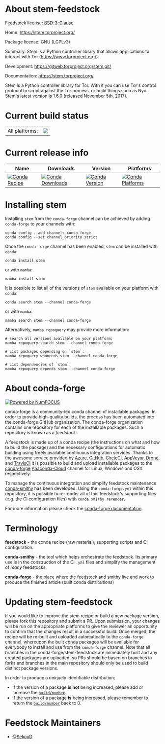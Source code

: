 About stem-feedstock
====================

Feedstock license: [BSD-3-Clause](https://github.com/conda-forge/stem-feedstock/blob/main/LICENSE.txt)

Home: https://stem.torproject.org/

Package license: GNU (LGPLv3)

Summary: Stem is a Python controller library that allows applications to interact with Tor (https://www.torproject.org/).

Development: https://gitweb.torproject.org/stem.git/

Documentation: https://stem.torproject.org/

Stem is a Python controller library for Tor. With it you can use Tor's control protocol to script against the Tor process, or build things such as Nyx. Stem's latest version is 1.6.0 (released November 5th, 2017).

Current build status
====================


<table><tr><td>All platforms:</td>
    <td>
      <a href="https://dev.azure.com/conda-forge/feedstock-builds/_build/latest?definitionId=4353&branchName=main">
        <img src="https://dev.azure.com/conda-forge/feedstock-builds/_apis/build/status/stem-feedstock?branchName=main">
      </a>
    </td>
  </tr>
</table>

Current release info
====================

| Name | Downloads | Version | Platforms |
| --- | --- | --- | --- |
| [![Conda Recipe](https://img.shields.io/badge/recipe-stem-green.svg)](https://anaconda.org/conda-forge/stem) | [![Conda Downloads](https://img.shields.io/conda/dn/conda-forge/stem.svg)](https://anaconda.org/conda-forge/stem) | [![Conda Version](https://img.shields.io/conda/vn/conda-forge/stem.svg)](https://anaconda.org/conda-forge/stem) | [![Conda Platforms](https://img.shields.io/conda/pn/conda-forge/stem.svg)](https://anaconda.org/conda-forge/stem) |

Installing stem
===============

Installing `stem` from the `conda-forge` channel can be achieved by adding `conda-forge` to your channels with:

```
conda config --add channels conda-forge
conda config --set channel_priority strict
```

Once the `conda-forge` channel has been enabled, `stem` can be installed with `conda`:

```
conda install stem
```

or with `mamba`:

```
mamba install stem
```

It is possible to list all of the versions of `stem` available on your platform with `conda`:

```
conda search stem --channel conda-forge
```

or with `mamba`:

```
mamba search stem --channel conda-forge
```

Alternatively, `mamba repoquery` may provide more information:

```
# Search all versions available on your platform:
mamba repoquery search stem --channel conda-forge

# List packages depending on `stem`:
mamba repoquery whoneeds stem --channel conda-forge

# List dependencies of `stem`:
mamba repoquery depends stem --channel conda-forge
```


About conda-forge
=================

[![Powered by
NumFOCUS](https://img.shields.io/badge/powered%20by-NumFOCUS-orange.svg?style=flat&colorA=E1523D&colorB=007D8A)](https://numfocus.org)

conda-forge is a community-led conda channel of installable packages.
In order to provide high-quality builds, the process has been automated into the
conda-forge GitHub organization. The conda-forge organization contains one repository
for each of the installable packages. Such a repository is known as a *feedstock*.

A feedstock is made up of a conda recipe (the instructions on what and how to build
the package) and the necessary configurations for automatic building using freely
available continuous integration services. Thanks to the awesome service provided by
[Azure](https://azure.microsoft.com/en-us/services/devops/), [GitHub](https://github.com/),
[CircleCI](https://circleci.com/), [AppVeyor](https://www.appveyor.com/),
[Drone](https://cloud.drone.io/welcome), and [TravisCI](https://travis-ci.com/)
it is possible to build and upload installable packages to the
[conda-forge](https://anaconda.org/conda-forge) [Anaconda-Cloud](https://anaconda.org/)
channel for Linux, Windows and OSX respectively.

To manage the continuous integration and simplify feedstock maintenance
[conda-smithy](https://github.com/conda-forge/conda-smithy) has been developed.
Using the ``conda-forge.yml`` within this repository, it is possible to re-render all of
this feedstock's supporting files (e.g. the CI configuration files) with ``conda smithy rerender``.

For more information please check the [conda-forge documentation](https://conda-forge.org/docs/).

Terminology
===========

**feedstock** - the conda recipe (raw material), supporting scripts and CI configuration.

**conda-smithy** - the tool which helps orchestrate the feedstock.
                   Its primary use is in the construction of the CI ``.yml`` files
                   and simplify the management of *many* feedstocks.

**conda-forge** - the place where the feedstock and smithy live and work to
                  produce the finished article (built conda distributions)


Updating stem-feedstock
=======================

If you would like to improve the stem recipe or build a new
package version, please fork this repository and submit a PR. Upon submission,
your changes will be run on the appropriate platforms to give the reviewer an
opportunity to confirm that the changes result in a successful build. Once
merged, the recipe will be re-built and uploaded automatically to the
`conda-forge` channel, whereupon the built conda packages will be available for
everybody to install and use from the `conda-forge` channel.
Note that all branches in the conda-forge/stem-feedstock are
immediately built and any created packages are uploaded, so PRs should be based
on branches in forks and branches in the main repository should only be used to
build distinct package versions.

In order to produce a uniquely identifiable distribution:
 * If the version of a package **is not** being increased, please add or increase
   the [``build/number``](https://docs.conda.io/projects/conda-build/en/latest/resources/define-metadata.html#build-number-and-string).
 * If the version of a package **is** being increased, please remember to return
   the [``build/number``](https://docs.conda.io/projects/conda-build/en/latest/resources/define-metadata.html#build-number-and-string)
   back to 0.

Feedstock Maintainers
=====================

* [@SekouD](https://github.com/SekouD/)

